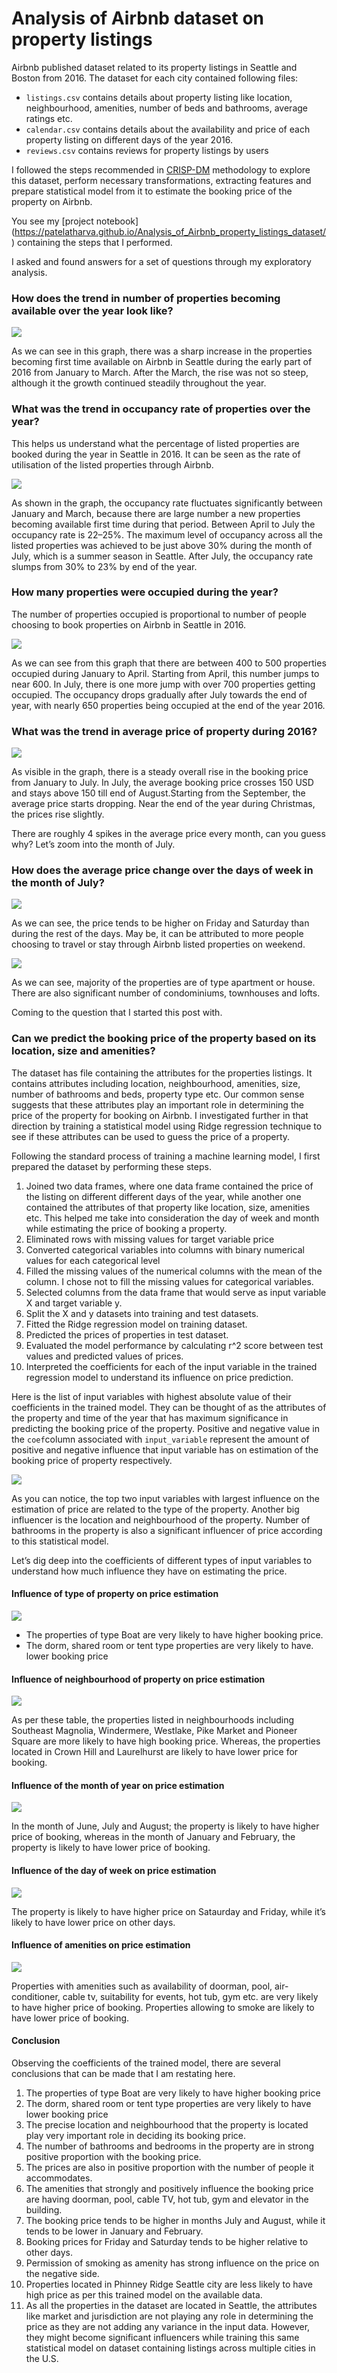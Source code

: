 # Analysis of Airbnb dataset on property listings
Airbnb published dataset related to its property listings in Seattle and Boston from 2016. 
The dataset for each city contained following files:
* `listings.csv`  contains details about property listing like location, neighbourhood, amenities, number of beds and bathrooms, average ratings etc.
* `calendar.csv` contains details about the availability and price of each property listing on different days of the year 2016.
* `reviews.csv` contains reviews for property listings by users

I followed the steps recommended in [CRISP-DM](https://en.wikipedia.org/wiki/Cross-industry_standard_process_for_data_mining) methodology to explore this dataset, perform necessary transformations, extracting features and prepare statistical model from it to estimate the booking price of the property on Airbnb.

You see my [project notebook] (https://patelatharva.github.io/Analysis_of_Airbnb_property_listings_dataset/) containing the steps that I performed.

I asked and found answers for a set of questions through my exploratory analysis.

### How does the trend in number of properties becoming available over the year look like?

![](https://cdn-images-1.medium.com/max/800/1*tgA_bbkS0TfcqMi3CBA6OA.png)

As we can see in this graph, there was a sharp increase in the properties becoming first time available on Airbnb in Seattle during the early part of 2016 from January to March. After the March, the rise was not so steep, although it the growth continued steadily throughout the year.

### What was the trend in occupancy rate of properties over the year?

This helps us understand what the percentage of listed properties are booked during the year in Seattle in 2016. It can be seen as the rate of utilisation of the listed properties through Airbnb.

![](https://cdn-images-1.medium.com/max/800/1*zWNjEiQu-opB2ZNVTGVV2A.png)

As shown in the graph, the occupancy rate fluctuates significantly between January and March, because there are large number a new properties becoming available first time during that period. Between April to July the occupancy rate is 22–25%. The maximum level of occupancy across all the listed properties was achieved to be just above 30% during the month of July, which is a summer season in Seattle. After July, the occupancy rate slumps from 30% to 23% by end of the year.

### How many properties were occupied during the year?

The number of properties occupied is proportional to number of people choosing to book properties on Airbnb in Seattle in 2016.

![](https://cdn-images-1.medium.com/max/800/1*dc3fVtYmZdqG89FvV0B_dA.png)

As we can see from this graph that there are between 400 to 500 properties occupied during January to April. Starting from April, this number jumps to near 600. In July, there is one more jump with over 700 properties getting occupied. The occupancy drops gradually after July towards the end of year, with nearly 650 properties being occupied at the end of the year 2016.

### What was the trend in average price of property during 2016?

![](https://cdn-images-1.medium.com/max/800/1*gu0zfAiYv0--fabnj5upiQ.png)

As visible in the graph, there is a steady overall rise in the booking price from January to July. In July, the average booking price crosses 150 USD and stays above 150 till end of August.Starting from the September, the average price starts dropping. Near the end of the year during Christmas, the prices rise slightly.

There are roughly 4 spikes in the average price every month, can you guess why? Let’s zoom into the month of July.

### How does the average price change over the days of week in the month of July?

![](https://cdn-images-1.medium.com/max/800/1*45GuSYkOa036ChaZ06JAeA.png)

As we can see, the price tends to be higher on Friday and Saturday than during the rest of the days. May be, it can be attributed to more people choosing to travel or stay through Airbnb listed properties on weekend.

![](https://cdn-images-1.medium.com/max/800/1*bC1ty4VaYKRv-bhV8fePSQ.png)

As we can see, majority of the properties are of type apartment or house. There are also significant number of condominiums, townhouses and lofts.

Coming to the question that I started this post with.

### Can we predict the booking price of the property based on its location, size and amenities?

The dataset has file containing the attributes for the properties listings. It contains attributes including location, neighbourhood, amenities, size, number of bathrooms and beds, property type etc. Our common sense suggests that these attributes play an important role in determining the price of the property for booking on Airbnb. I investigated further in that direction by training a statistical model using Ridge regression technique to see if these attributes can be used to guess the price of a property.

Following the standard process of training a machine learning model, I first prepared the dataset by performing these steps.

1.  Joined two data frames, where one data frame contained the price of the listing on different different days of the year, while another one contained the attributes of that property like location, size, amenities etc. This helped me take into consideration the day of week and month while estimating the price of booking a property.
2.  Eliminated rows with missing values for target variable price
3.  Converted categorical variables into columns with binary numerical values for each categorical level
4.  Filled the missing values of the numerical columns with the mean of the column. I chose not to fill the missing values for categorical variables.
5.  Selected columns from the data frame that would serve as input variable X and target variable y.
6.  Split the X and y datasets into training and test datasets.
7.  Fitted the Ridge regression model on training dataset.
8.  Predicted the prices of properties in test dataset.
9.  Evaluated the model performance by calculating r^2 score between test values and predicted values of prices.
10.  Interpreted the coefficients for each of the input variable in the trained regression model to understand its influence on price prediction.

Here is the list of input variables with highest absolute value of their coefficients in the trained model. They can be thought of as the attributes of the property and time of the year that has maximum significance in predicting the booking price of the property. Positive and negative value in the  `coef`column associated with  `input_variable`  represent the amount of positive and negative influence that input variable has on estimation of the booking price of property respectively.

![](https://cdn-images-1.medium.com/max/800/1*YAkAFatNJAIpA93Oq8gdCw.png)

As you can notice, the top two input variables with largest influence on the estimation of price are related to the type of the property. Another big influencer is the location and neighbourhood of the property. Number of bathrooms in the property is also a significant influencer of price according to this statistical model.

Let’s dig deep into the coefficients of different types of input variables to understand how much influence they have on estimating the price.

#### Influence of type of property on price estimation

![](https://cdn-images-1.medium.com/max/800/1*WckTAajHLrizbIPPOFFFwQ.png)

-   The properties of type Boat are very likely to have higher booking price.
-   The dorm, shared room or tent type properties are very likely to have. lower booking price

#### Influence of neighbourhood of property on price estimation

![](https://cdn-images-1.medium.com/max/800/1*rMr3QG7VU9Tp_MO5twgtiA.png)

As per these table, the properties listed in neighbourhoods including Southeast Magnolia, Windermere, Westlake, Pike Market and Pioneer Square are more likely to have high booking price. Whereas, the properties located in Crown Hill and Laurelhurst are likely to have lower price for booking.

#### Influence of the month of year on price estimation

![](https://cdn-images-1.medium.com/max/800/1*65x-sDVZwnKjNIZ7E6jJOA.png)

In the month of June, July and August; the property is likely to have higher price of booking, whereas in the month of January and February, the property is likely to have lower price of booking.

#### Influence of the day of week on price estimation

![](https://cdn-images-1.medium.com/max/800/1*8-5LpXsSxsrpgAJq7Wvmiw.png)

The property is likely to have higher price on Sataurday and Friday, while it’s likely to have lower price on other days.

#### Influence of amenities on price estimation

![](https://cdn-images-1.medium.com/max/800/1*QOPUWju7Zk5L16uNcqtVFg.png)

Properties with amenities such as availability of doorman, pool, air-conditioner, cable tv, suitability for events, hot tub, gym etc. are very likely to have higher price of booking. Properties allowing to smoke are likely to have lower price of booking.

#### Conclusion

Observing the coefficients of the trained model, there are several conclusions that can be made that I am restating here.

1.  The properties of type Boat are very likely to have higher booking price
2.  The dorm, shared room or tent type properties are very likely to have lower booking price
3.  The precise location and neighbourhood that the property is located play very important role in deciding its booking price.
4.  The number of bathrooms and bedrooms in the property are in strong positive proportion with the booking price.
5.  The prices are also in positive proportion with the number of people it accommodates.
6.  The amenities that strongly and positively influence the booking price are having doorman, pool, cable TV, hot tub, gym and elevator in the building.
7.  The booking price tends to be higher in months July and August, while it tends to be lower in January and February.
8.  Booking prices for Friday and Saturday tends to be higher relative to other days.
9.  Permission of smoking as amenity has strong influence on the price on the negative side.
10.  Properties located in Phinney Ridge Seattle city are less likely to have high price as per this trained model on the available data.
11.  As all the properties in the dataset are located in Seattle, the attributes like market and jurisdiction are not playing any role in determining the price as they are not adding any variance in the input data. However, they might become significant influencers while training this same statistical model on dataset containing listings across multiple cities in the U.S.